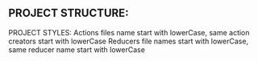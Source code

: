 PROJECT STRUCTURE:
--


PROJECT STYLES:
Actions files name start with lowerCase, same action creators start with lowerCase
Reducers file names start with lowerCase, same reducer name start with lowerCase

